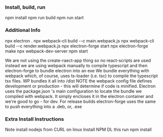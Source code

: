 ### Install, build, run
npm install
npm run build
npm run start

### Additional Info
npx electron .
npx webpack-cli build --c main.webpack.js 
npx webpack-cli build --c render.webpack.js 
npx electron-forge start
npx electron-forge make
npx webpack-dev-server
npm start

We are not using the create-raect-app thing so no react-scripts are used
instead we are using webpack manually to compile typescript and then electron-forge to bundle electron into an exe
We bundle everything with webpack which, of course, uses ts-loader (i.e. tsc) to compile the typescript tsx files.
WP bundles it all into /dist  NOTE the webpack config file defines development or production - this will determine if code is minified.
Electron uses the package.json 's main configuration to locate the bundle we compiled with webpack.
It simply encloses it in the electron container and we're good to go - for dev.
For release builds electron-forge uses the same to push everything into a .deb, or, .exe

### Extra Install Instructions
Note install nodejs from CURL on linux
Install NPM
DL this
run npm install